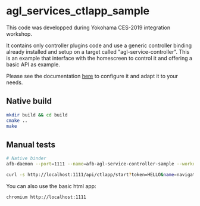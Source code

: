 # agl_services_ctlapp_sample

This code was developped during Yokohama CES-2019 integration workshop.

It contains only controller plugins code and use a generic controller binding
already installed and setup on a target called "agl-service-controller". This is
an example that interface with the homescreen to control it and offering a basic
API as example.

Please see the documentation [here](http://docs.automotivelinux.org/master/docs/devguides/en/dev/reference/ctrler/controllerConfig.html)
to configure it and adapt it to your needs.

## Native build

```bash
mkdir build && cd build
cmake ..
make
```

## Manual tests

```bash
# Native binder
afb-daemon --port=1111 --name=afb-agl-service-controller-sample --workdir=$HOME/xxxxx/agl-services-ctlapp-sample/build/package --ldpaths=lib --roothttp=htdocs --token= --verbose
```

```bash
curl -s http://localhost:1111/api/ctlapp/start?token=HELLO&name=navigation
```

You can also use the basic html app:

```bash
chromium http://localhost:1111
```
